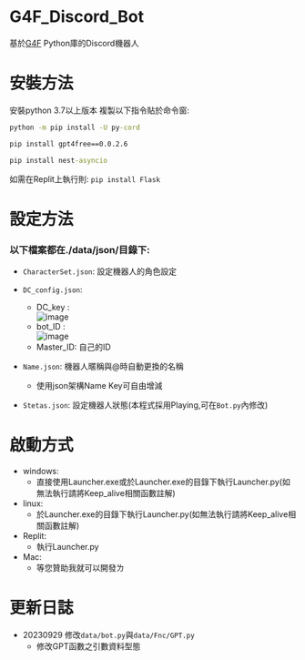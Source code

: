 # G4F_Discord_Bot
基於<a href="https://pypi.org/project/gpt4free/0.0.2.6/">G4F</a> Python庫的Discord機器人

# 安裝方法
安裝python 3.7以上版本
複製以下指令貼於命令窗:
```cmd
python -m pip install -U py-cord

pip install gpt4free==0.0.2.6

pip install nest-asyncio
```
如需在Replit上執行則:
`pip install Flask`

# 設定方法
### 以下檔案都在./data/json/目錄下:

- `CharacterSet.json`: 設定機器人的角色設定

- `DC_config.json`:
  - DC_key :<br>
  ![image](https://github.com/LilyRasPi0502/G4F_Discord_Bot/assets/115215163/45a4f069-73dc-48f1-8f73-979c81f67f77)
  - bot_ID :<br>
  ![image](https://github.com/LilyRasPi0502/G4F_Discord_Bot/assets/115215163/99d63831-3b17-452f-838c-8c3088d8a33c)
  - Master_ID: 自己的ID

- `Name.json`: 機器人暱稱與@時自動更換的名稱
  - 使用json架構Name Key可自由增減

- `Stetas.json`: 設定機器人狀態(本程式採用Playing,可在`Bot.py`內修改)

# 啟動方式
- windows:
  - 直接使用Launcher.exe或於Launcher.exe的目錄下執行Launcher.py(如無法執行請將Keep_alive相關函數註解)
- linux:
  - 於Launcher.exe的目錄下執行Launcher.py(如無法執行請將Keep_alive相關函數註解)
- Replit:
  - 執行Launcher.py
- Mac:
  - 等您贊助我就可以開發ㄌ

# 更新日誌
- 20230929 修改`data/bot.py`與`data/Fnc/GPT.py`
  - 修改GPT函數之引數資料型態
